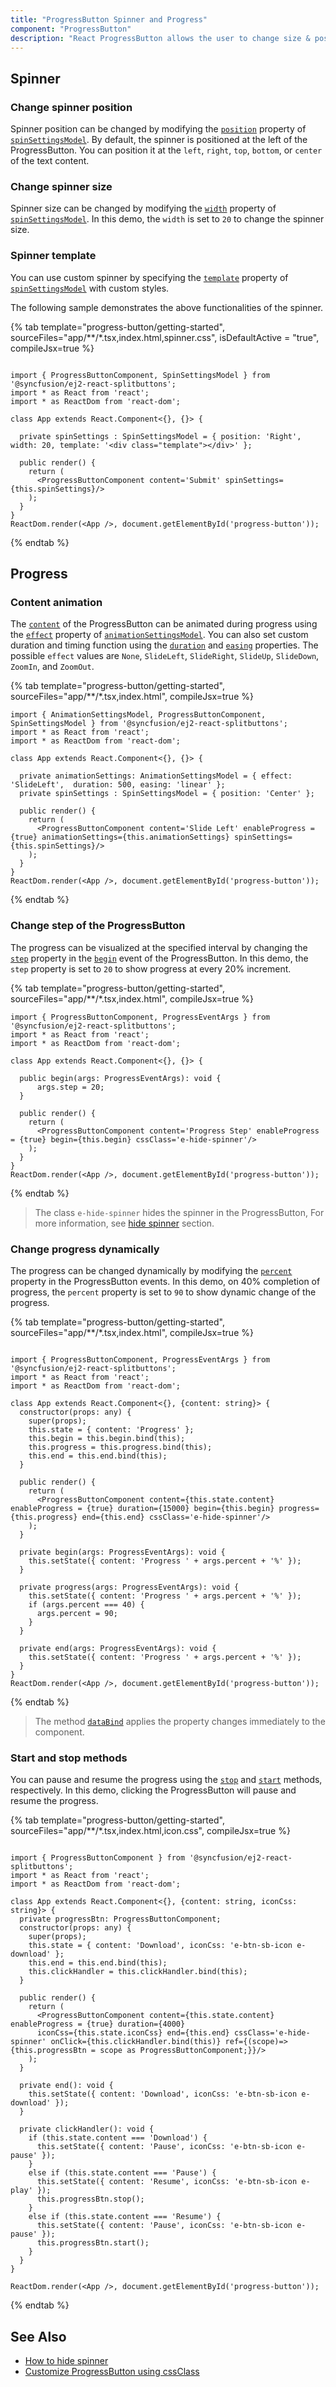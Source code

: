 ```yaml
---
title: "ProgressButton Spinner and Progress"
component: "ProgressButton"
description: "React ProgressButton allows the user to change size & position of the spinner, customize spinner using template and to change the progress."
---
```


<!-- markdownlint-disable MD002 MD022 -->
## Spinner

### Change spinner position

Spinner position can be changed by modifying the [`position`](../api/progress-button/spinSettingsModel#position) property of [`spinSettingsModel`](../api/progress-button/spinSettingsModel). By default, the spinner is positioned at the left of the ProgressButton. You can position it at the `left`, `right`, `top`, `bottom`, or `center` of the text content.

### Change spinner size

Spinner size can be changed by modifying the [`width`](../api/progress-button/spinSettingsModel#width) property of [`spinSettingsModel`](../api/progress-button/spinSettingsModel). In this demo, the `width` is set to `20` to change the spinner size.

### Spinner template

You can use custom spinner by specifying the [`template`](../api/progress-button/spinSettingsModel#template) property of [`spinSettingsModel`](../api/progress-button/spinSettingsModel) with custom styles.

The following sample demonstrates the above functionalities of the spinner.

{% tab template="progress-button/getting-started", sourceFiles="app/**/*.tsx,index.html,spinner.css", isDefaultActive = "true", compileJsx=true %}

```tsx

import { ProgressButtonComponent, SpinSettingsModel } from '@syncfusion/ej2-react-splitbuttons';
import * as React from 'react';
import * as ReactDom from 'react-dom';

class App extends React.Component<{}, {}> {

  private spinSettings : SpinSettingsModel = { position: 'Right', width: 20, template: '<div class="template"></div>' };

  public render() {
    return (
      <ProgressButtonComponent content='Submit' spinSettings={this.spinSettings}/>
    );
  }
}
ReactDom.render(<App />, document.getElementById('progress-button'));

```

{% endtab %}

## Progress

### Content animation

The [`content`](../api/progress-button#content) of the ProgressButton can be animated during progress using the [`effect`](../api/progress-button/animationSettingsModel#effect) property of [`animationSettingsModel`](../api/progress-button/animationSettingsModel). You can also set custom duration and timing function using the [`duration`](../api/progress-button/animationSettingsModel#duration) and [`easing`](../api/progress-button/animationSettingsModel#easing) properties. The possible `effect` values are `None`, `SlideLeft`, `SlideRight`, `SlideUp`, `SlideDown`, `ZoomIn`, and `ZoomOut`.

{% tab template="progress-button/getting-started", sourceFiles="app/**/*.tsx,index.html", compileJsx=true %}

```tsx
import { AnimationSettingsModel, ProgressButtonComponent, SpinSettingsModel } from '@syncfusion/ej2-react-splitbuttons';
import * as React from 'react';
import * as ReactDom from 'react-dom';

class App extends React.Component<{}, {}> {

  private animationSettings: AnimationSettingsModel = { effect: 'SlideLeft',  duration: 500, easing: 'linear' };
  private spinSettings : SpinSettingsModel = { position: 'Center' };

  public render() {
    return (
      <ProgressButtonComponent content='Slide Left' enableProgress = {true} animationSettings={this.animationSettings} spinSettings={this.spinSettings}/>
    );
  }
}
ReactDom.render(<App />, document.getElementById('progress-button'));

```

{% endtab %}

### Change step of the ProgressButton

The progress can be visualized at the specified interval by changing the [`step`](../api/progress-button/progressEventArgs#step) property in the [`begin`](../api/progress-button#begin) event of the ProgressButton. In this demo, the `step` property is set to `20` to show progress at every 20% increment.

{% tab template="progress-button/getting-started", sourceFiles="app/**/*.tsx,index.html", compileJsx=true %}

```tsx
import { ProgressButtonComponent, ProgressEventArgs } from '@syncfusion/ej2-react-splitbuttons';
import * as React from 'react';
import * as ReactDom from 'react-dom';

class App extends React.Component<{}, {}> {

  public begin(args: ProgressEventArgs): void {
      args.step = 20;
  }

  public render() {
    return (
      <ProgressButtonComponent content='Progress Step' enableProgress = {true} begin={this.begin} cssClass='e-hide-spinner'/>
    );
  }
}
ReactDom.render(<App />, document.getElementById('progress-button'));

```

{% endtab %}

> The class `e-hide-spinner` hides the spinner in the ProgressButton, For more information, see [hide spinner](./how-to/hide-spinner) section.

### Change progress dynamically

The progress can be changed dynamically by modifying the [`percent`](../api/progress-button/progressEventArgs#percent) property in the ProgressButton events. In this demo, on 40% completion of progress, the `percent` property is set to `90` to show dynamic change of the progress.

{% tab template="progress-button/getting-started", sourceFiles="app/**/*.tsx,index.html", compileJsx=true %}

```tsx

import { ProgressButtonComponent, ProgressEventArgs } from '@syncfusion/ej2-react-splitbuttons';
import * as React from 'react';
import * as ReactDom from 'react-dom';

class App extends React.Component<{}, {content: string}> {
  constructor(props: any) {
    super(props);
    this.state = { content: 'Progress' };
    this.begin = this.begin.bind(this);
    this.progress = this.progress.bind(this);
    this.end = this.end.bind(this);
  }

  public render() {
    return (
      <ProgressButtonComponent content={this.state.content} enableProgress = {true} duration={15000} begin={this.begin} progress={this.progress} end={this.end} cssClass='e-hide-spinner'/>
    );
  }

  private begin(args: ProgressEventArgs): void {
    this.setState({ content: 'Progress ' + args.percent + '%' });
  }

  private progress(args: ProgressEventArgs): void {
    this.setState({ content: 'Progress ' + args.percent + '%' });
    if (args.percent === 40) {
      args.percent = 90;
    }
  }

  private end(args: ProgressEventArgs): void {
    this.setState({ content: 'Progress ' + args.percent + '%' });
  }
}
ReactDom.render(<App />, document.getElementById('progress-button'));
```

{% endtab %}

> The method [`dataBind`](../api/progress-button#databind) applies the property changes immediately to the component.

### Start and stop methods

You can pause and resume the progress using the [`stop`](../api/progress-button#start) and [`start`](../api/progress-button#stop) methods, respectively. In this demo, clicking the ProgressButton will pause and resume the progress.

{% tab template="progress-button/getting-started", sourceFiles="app/**/*.tsx,index.html,icon.css", compileJsx=true %}

```tsx

import { ProgressButtonComponent } from '@syncfusion/ej2-react-splitbuttons';
import * as React from 'react';
import * as ReactDom from 'react-dom';

class App extends React.Component<{}, {content: string, iconCss: string}> {
  private progressBtn: ProgressButtonComponent;
  constructor(props: any) {
    super(props);
    this.state = { content: 'Download', iconCss: 'e-btn-sb-icon e-download' };
    this.end = this.end.bind(this);
    this.clickHandler = this.clickHandler.bind(this);
  }

  public render() {
    return (
      <ProgressButtonComponent content={this.state.content} enableProgress = {true} duration={4000}
      iconCss={this.state.iconCss} end={this.end} cssClass='e-hide-spinner' onClick={this.clickHandler.bind(this)} ref={(scope)=>{this.progressBtn = scope as ProgressButtonComponent;}}/>
    );
  }

  private end(): void {
    this.setState({ content: 'Download', iconCss: 'e-btn-sb-icon e-download' });
  }
  
  private clickHandler(): void {
    if (this.state.content === 'Download') {
      this.setState({ content: 'Pause', iconCss: 'e-btn-sb-icon e-pause' });
    }
    else if (this.state.content === 'Pause') {
      this.setState({ content: 'Resume', iconCss: 'e-btn-sb-icon e-play' });
      this.progressBtn.stop();
    }
    else if (this.state.content === 'Resume') {
      this.setState({ content: 'Pause', iconCss: 'e-btn-sb-icon e-pause' });
      this.progressBtn.start();
    }
  }
}

ReactDom.render(<App />, document.getElementById('progress-button'));

```

{% endtab %}

## See Also

* [How to hide spinner](./how-to/hide-spinner)
* [Customize ProgressButton using cssClass](how-to/customize-progress-using-cssclass)